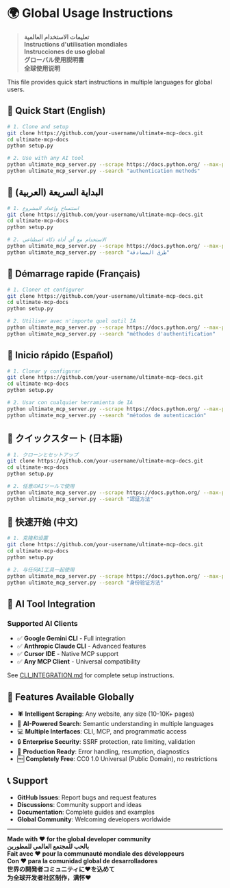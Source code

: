 # 🌍 Global Usage Instructions

> **تعليمات الاستخدام العالمية**  
> **Instructions d'utilisation mondiales**  
> **Instrucciones de uso global**  
> **グローバル使用説明書**  
> **全球使用说明**

This file provides quick start instructions in multiple languages for global users.

## 🚀 Quick Start (English)

```bash
# 1. Clone and setup
git clone https://github.com/your-username/ultimate-mcp-docs.git
cd ultimate-mcp-docs
python setup.py

# 2. Use with any AI tool
python ultimate_mcp_server.py --scrape https://docs.python.org/ --max-pages 50
python ultimate_mcp_server.py --search "authentication methods"
```

## 🚀 البداية السريعة (العربية)

```bash
# 1. استنساخ وإعداد المشروع
git clone https://github.com/your-username/ultimate-mcp-docs.git
cd ultimate-mcp-docs
python setup.py

# 2. الاستخدام مع أي أداة ذكاء اصطناعي
python ultimate_mcp_server.py --scrape https://docs.python.org/ --max-pages 50
python ultimate_mcp_server.py --search "طرق المصادقة"
```

## 🚀 Démarrage rapide (Français)

```bash
# 1. Cloner et configurer
git clone https://github.com/your-username/ultimate-mcp-docs.git
cd ultimate-mcp-docs
python setup.py

# 2. Utiliser avec n'importe quel outil IA
python ultimate_mcp_server.py --scrape https://docs.python.org/ --max-pages 50
python ultimate_mcp_server.py --search "méthodes d'authentification"
```

## 🚀 Inicio rápido (Español)

```bash
# 1. Clonar y configurar
git clone https://github.com/your-username/ultimate-mcp-docs.git
cd ultimate-mcp-docs
python setup.py

# 2. Usar con cualquier herramienta de IA
python ultimate_mcp_server.py --scrape https://docs.python.org/ --max-pages 50
python ultimate_mcp_server.py --search "métodos de autenticación"
```

## 🚀 クイックスタート (日本語)

```bash
# 1. クローンとセットアップ
git clone https://github.com/your-username/ultimate-mcp-docs.git
cd ultimate-mcp-docs
python setup.py

# 2. 任意のAIツールで使用
python ultimate_mcp_server.py --scrape https://docs.python.org/ --max-pages 50
python ultimate_mcp_server.py --search "認証方法"
```

## 🚀 快速开始 (中文)

```bash
# 1. 克隆和设置
git clone https://github.com/your-username/ultimate-mcp-docs.git
cd ultimate-mcp-docs
python setup.py

# 2. 与任何AI工具一起使用
python ultimate_mcp_server.py --scrape https://docs.python.org/ --max-pages 50
python ultimate_mcp_server.py --search "身份验证方法"
```

## 🤖 AI Tool Integration

### Supported AI Clients
- ✅ **Google Gemini CLI** - Full integration
- ✅ **Anthropic Claude CLI** - Advanced features
- ✅ **Cursor IDE** - Native MCP support
- ✅ **Any MCP Client** - Universal compatibility

See [CLI_INTEGRATION.md](CLI_INTEGRATION.md) for complete setup instructions.

## 🌟 Features Available Globally

- 🕷️ **Intelligent Scraping**: Any website, any size (10-10K+ pages)  
- 🧠 **AI-Powered Search**: Semantic understanding in multiple languages
- 💻 **Multiple Interfaces**: CLI, MCP, and programmatic access
- 🔒 **Enterprise Security**: SSRF protection, rate limiting, validation
- 🚀 **Production Ready**: Error handling, resumption, diagnostics
- 🆓 **Completely Free**: CC0 1.0 Universal (Public Domain), no restrictions

## 📞 Support

- **GitHub Issues**: Report bugs and request features
- **Discussions**: Community support and ideas
- **Documentation**: Complete guides and examples
- **Global Community**: Welcoming developers worldwide

---

**Made with ❤️ for the global developer community**  
**بالحب للمجتمع العالمي للمطورين**  
**Fait avec ❤️ pour la communauté mondiale des développeurs**  
**Con ❤️ para la comunidad global de desarrolladores**  
**世界の開発者コミュニティに❤️を込めて**  
**为全球开发者社区制作，满怀❤️**